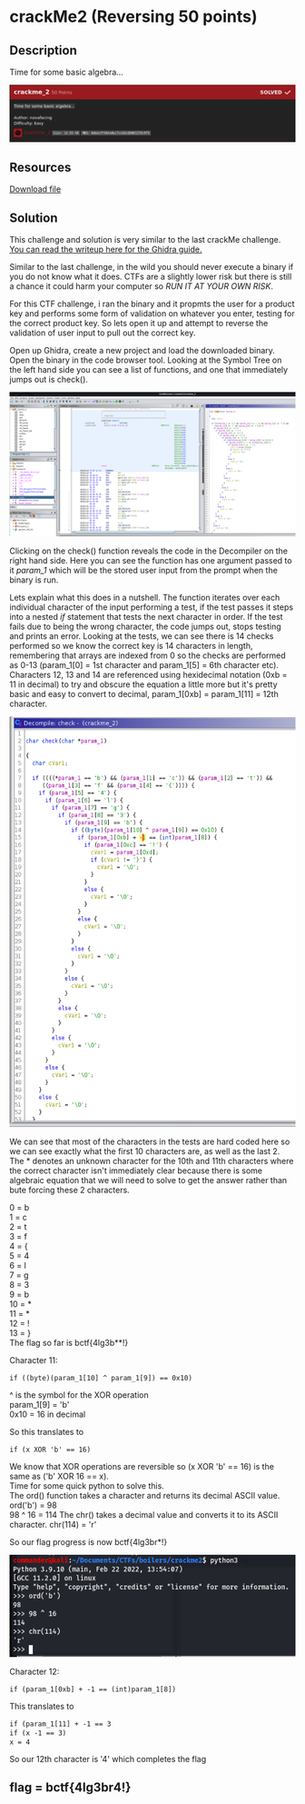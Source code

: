 # crackMe2 (Reversing 50 points) 

## Description

Time for some basic algebra...

<p align="center"><img src="_images/description.png"></p>

## Resources

[Download file](https://ctf.b01lers.com/download?file_key=fd2e5d90781cff1dad8585eea24ea5cfa2249a85588ddb9396a3d3f92bfaf20e&team_key=f525c3a1714f99e5c9c69495b11064d465f4c80aa98c6bae8d663f031246aff7)

## Solution

This challenge and solution is very similar to the last crackMe challenge. [You can read the writeup here for the Ghidra guide.](https://github.com/FidgetCube/CTF_writeups/tree/main/2022-bo1lersCTF/crackme(reversing)#readme)

Similar to the last challenge, in the wild you should never execute a binary if you do not know what it does. CTFs are a slightly lower risk but there is still a chance it could harm your computer so *RUN IT AT YOUR OWN RISK*.

For this CTF challenge, i ran the binary and it propmts the user for a product key and performs some form of validation on  whatever you enter, testing for the correct product key. So lets open it up and attempt to reverse the validation of user input to pull out the correct key.

Open up Ghidra, create a new project and load the downloaded binary. Open the binary in the code browser tool. Looking at the Symbol Tree on the left hand side you can see a list of functions, and one that immediately jumps out is check().  

<p align="center"><img src="_images/ghidra.png"></p>

Clicking on the check() function reveals the code in the Decompiler on the right hand side. Here you can see the function has one argument passed to it *param_1* which will be the stored user input from the prompt when the binary is run. 

Lets explain what this does in a nutshell. The function iterates over each individual character of the input performing a test, if the test passes it steps into a nested *if* statement that tests the next character in order. If the test fails due to being the wrong character, the code jumps out, stops testing and prints an error. Looking at the tests, we can see there is 14 checks performed so we know the correct key is 14 characters in length, remembering that arrays are indexed from 0 so the checks are performed as 0-13 (param_1[0] = 1st character and param_1[5] = 6th character etc). Characters 12, 13 and 14 are referenced using hexidecimal notation (0xb = 11 in decimal) to try and obscure the equation a little more but it's pretty basic and easy to convert to decimal, param_1[0xb] = param_1[11] = 12th character. 

<p align="center"><img src="_images/check().png"></p>

We can see that most of the characters in the tests are hard coded here so we can see exactly what the first 10 characters are, as well as the last 2. The \* denotes an unknown character for the 10th and 11th characters where the correct character isn't immediately clear because there is some algebraic equation that we will need to solve to get the answer rather than bute forcing these 2 characters. 
 
0 = b   
1 = c  
2 = t  
3 = f  
4 = {  
5 = 4  
6 = l  
7 = g  
8 = 3  
9 = b  
10 = *  
11 = *  
12 = !  
13 = }  
The flag so far is bctf{4lg3b**!}

Character 11:
```
if ((byte)(param_1[10] ^ param_1[9]) == 0x10)
```
^ is the symbol for the XOR operation  
param_1[9] = 'b'  
0x10 = 16 in decimal  

So this translates to 
```
if (x XOR 'b' == 16)
```                
We know that XOR operations are reversible so (x XOR 'b' == 16) is the same as ('b' XOR 16 == x).  
Time for some quick python to solve this.  
The ord() function takes a character and returns its decimal ASCII value.  ord('b') = 98  
98 ^ 16 = 114
The chr() takes a decimal value and converts it to its ASCII character. chr(114) = 'r'  

So our flag progress is now bctf{4lg3br*!}

<p align="center"><img src="_images/algebraXOR.png"></p>

Character 12:
```
if (param_1[0xb] + -1 == (int)param_1[8])
```
This translates to
```
if (param_1[11] + -1 == 3
if (x -1 == 3)
x = 4
```
 
So our 12th character is '4' which completes the flag

## flag = bctf{4lg3br4!}
